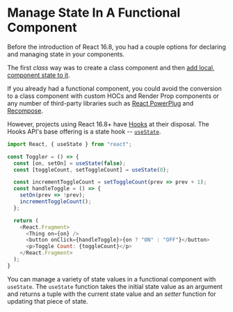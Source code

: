 # Manage State In A Functional Component

Before the introduction of React 16.8, you had a couple options for declaring
and managing state in your components.

The first _class_ way was to create a class component and then [add local,
component state to
it](https://reactjs.org/docs/state-and-lifecycle.html#adding-local-state-to-a-class).

If you already had a functional component, you could avoid the conversion to a
class component with custom HOCs and Render Prop components or any number of
third-party libraries such as [React
PowerPlug](http://rena.to/react-powerplug/#/docs-components-state) and
[Recompose](https://github.com/acdlite/recompose).

However, projects using React 16.8+ have
[Hooks](https://reactjs.org/docs/hooks-intro.html) at their disposal. The Hooks
API's base offering is a state hook --
[`useState`](https://reactjs.org/docs/hooks-state.html).

```javascript
import React, { useState } from "react";

const Toggler = () => {
  const [on, setOn] = useState(false);
  const [toggleCount, setToggleCount] = useState(0);

  const incrementToggleCount = setToggleCount(prev => prev + 1);
  const handleToggle = () => {
    setOn(prev => !prev);
    incrementToggleCount();
  };

  return (
    <React.Fragment>
      <Thing on={on} />
      <button onClick={handleToggle}>{on ? "ON" : "OFF"}</button>
      <p>Toggle Count: {toggleCount}</p>
    </React.Fragment>
  );
}
```

You can manage a variety of state values in a functional component with
`useState`. The `useState` function takes the initial state value as an
argument and returns a tuple with the current state value and an _setter_
function for updating that piece of state.
